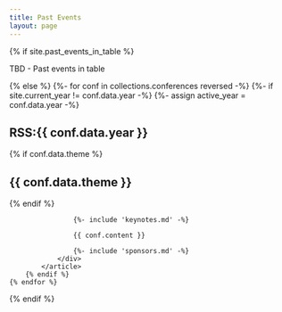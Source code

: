 ```yaml
---
title: Past Events
layout: page
---
```


{% if site.past_events_in_table %}

TBD - Past events in table

{% else %}
	{%- for conf in collections.conferences reversed -%}
        {%- if site.current_year != conf.data.year -%}
	        {%- assign active_year = conf.data.year -%}
            <article class="row">
                <div class="col-md-12">
                    <h1>RSS:{{ conf.data.year }}</h1>
                    {% if conf.data.theme %}<h2>{{ conf.data.theme }}</h2>{% endif %}

                    {%- include 'keynotes.md' -%}

                    {{ conf.content }}

                    {%- include 'sponsors.md' -%}
                </div>
            </article>
        {% endif %}
    {% endfor %}
{% endif %}

